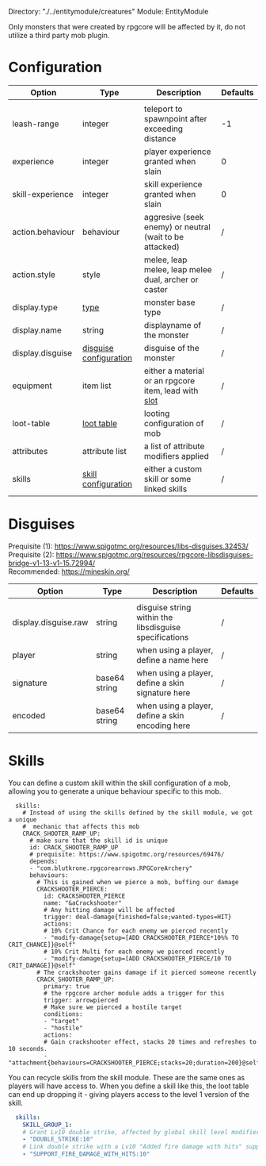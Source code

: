 Directory: "./../entitymodule/creatures"
Module: EntityModule

Only monsters that were created by rpgcore will be affected by it, do not utilize a third party mob plugin.

# Configuration

| Option | Type | Description | Defaults |
|-|-|-|-|
| | | | |
| leash-range | integer | teleport to spawnpoint after exceeding distance | -1 |
| experience | integer | player experience granted when slain | 0 |
| skill-experience | integer | skill experience granted when slain | 0 |
| action.behaviour | behaviour | aggresive (seek enemy) or neutral (wait to be attacked) | / |
| action.style | style | melee, leap melee, leap melee dual, archer or caster | / |
| display.type | [type](https://hub.spigotmc.org/javadocs/bukkit/org/bukkit/entity/EntityType.html) | monster base type | / |
| display.name | string | displayname of the monster | / |
| display.disguise | [disguise configuration](https://github.com/Blutkrone/RPGCoreV3/wiki/EntityModule:-Creatures#disguises) | disguise of the monster | / |
| equipment | item list | either a material or an rpgcore item, lead with [slot](https://hub.spigotmc.org/javadocs/bukkit/org/bukkit/inventory/EquipmentSlot.html) | / |
| loot-table | [loot table](https://github.com/Blutkrone/RPGCoreV3/wiki/EntityModule%3A-Looting) | looting configuration of mob | / |
| attributes | attribute list | a list of attribute modifiers applied | / |
| skills | [skill configuration](https://github.com/Blutkrone/RPGCoreV3/wiki/EntityModule:-Creatures#skills) | either a custom skill or some linked skills | / |

# Disguises

Prequisite (1): https://www.spigotmc.org/resources/libs-disguises.32453/  
Prequisite (2): https://www.spigotmc.org/resources/rpgcore-libsdisguises-bridge-v1-13-v1-15.72994/  
Recommended: https://mineskin.org/

| Option | Type | Description | Defaults |
|-|-|-|-|
| | | | |
| display.disguise.raw | string | disguise string within the libsdisguise specifications | / |
| player | string | when using a player, define a name here | / |
| signature | base64 string | when using a player, define a skin signature here | / |
| encoded | base64 string | when using a player, define a skin encoding here | / |

# Skills

You can define a custom skill within the skill configuration of a mob, allowing you to generate a unique behaviour specific to this mob.

```
  skills:
    # Instead of using the skills defined by the skill module, we got a unique
    #  mechanic that affects this mob
    CRACK_SHOOTER_RAMP_UP:
      # make sure that the skill id is unique
      id: CRACK_SHOOTER_RAMP_UP
      # prequisite: https://www.spigotmc.org/resources/69476/
      depends:
      - "com.blutkrone.rpgcorearrows.RPGCoreArchery"
      behaviours:
        # This is gained when we pierce a mob, buffing our damage
        CRACKSHOOTER_PIERCE:
          id: CRACKSHOOTER_PIERCE
          name: "&aCrackshooter"
          # Any hitting damage will be affected 
          trigger: deal-damage{finished=false;wanted-types=HIT}
          actions:
          # 10% Crit Chance for each enemy we pierced recently
          - "modify-damage{setup=[ADD CRACKSHOOTER_PIERCE*10%% TO CRIT_CHANCE]}@self"
          # 10% Crit Multi for each enemy we pierced recently
          - "modify-damage{setup=[ADD CRACKSHOOTER_PIERCE/10 TO CRIT_DAMAGE]}@self"
        # The crackshooter gains damage if it pierced someone recently
        CRACK_SHOOTER_RAMP_UP:
          primary: true
          # the rpgcore archer module adds a trigger for this
          trigger: arrowpierced
          # Make sure we pierced a hostile target
          conditions:
          - "target"
          - "hostile"
          actions:
          # Gain crackshooter effect, stacks 20 times and refreshes to 10 seconds.
          - "attachment{behaviours=CRACKSHOOTER_PIERCE;stacks=20;duration=200}@self"
```

You can recycle skills from the skill module. These are the same ones as players will have access to. When you define a skill like this, the loot table can end up dropping it - giving players access to the level 1 version of the skill.

```yaml
  skills:
    SKILL_GROUP_1:
    # Grant Lv10 double strike, affected by global skill level modifiers.
    - "DOUBLE_STRIKE:10"
    # Link double strike with a Lv10 "Added fire damage with hits" support. 
    - "SUPPORT_FIRE_DAMAGE_WITH_HITS:10"
```